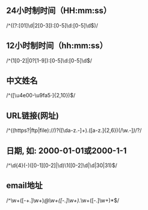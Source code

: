 ## 24小时制时间（HH:mm:ss）
/^((?:[01]\d|2[0-3]):[0-5]\d:[0-5]\d$)/


## 12小时制时间（hh:mm:ss）
/^(1[0-2]|0?[1-9]):[0-5]\d:[0-5]\d$/

## 中文姓名
/^([\u4e00-\u9fa5·]{2,10})$/

## URL链接(网址)
/^((https?|ftp|file):\/\/)?([\da-z.-]+)\.([a-z.]{2,6})(\/\w\.-]*)*\/?/

## 日期, 如: 2000-01-01或2000-1-1
/^\d{4}(-)([0-1][0-2]|\d)\1([0-2]\d|\d|30|31)$/

## email地址
/^\w+([-+.]\w+)*@\w+([-.]\w+)*\.\w+([-.]\w+)*$/
